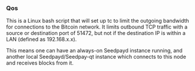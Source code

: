 ### Qos ###

This is a Linux bash script that will set up tc to limit the outgoing bandwidth for connections to the Bitcoin network. It limits outbound TCP traffic with a source or destination port of 51472, but not if the destination IP is within a LAN (defined as 192.168.x.x).

This means one can have an always-on Seedpayd instance running, and another local Seedpayd/Seedpay-qt instance which connects to this node and receives blocks from it.
